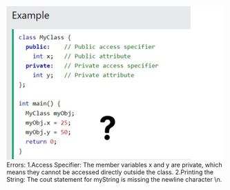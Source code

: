 ![alt text](image-1.png)
Errors:
1.Access Specifier: The member variables x and y are private, which means they cannot be accessed directly outside the class.
2.Printing the String: The cout statement for myString is missing the newline character \n.